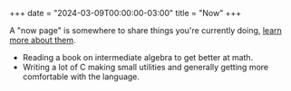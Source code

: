 +++
date = "2024-03-09T00:00:00-03:00"
title = "Now"
+++

A "now page" is somewhere to share things you're currently doing, [learn more about them](https://nownownow.com/about).

- Reading a book on intermediate algebra to get better at math.
- Writing a lot of C making small utilities and generally getting more comfortable with the language.
